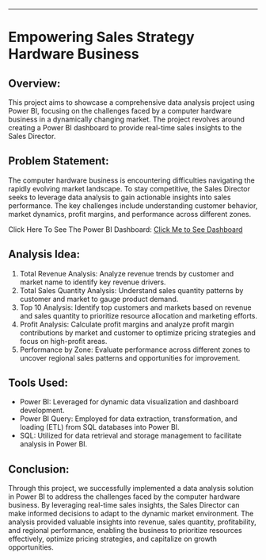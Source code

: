 ---
# Empowering Sales Strategy Hardware Business

## Overview:

This project aims to showcase a comprehensive data analysis project using Power BI, focusing on the challenges faced by a computer hardware business in a dynamically changing market. The project revolves around creating a Power BI dashboard to provide real-time sales insights to the Sales Director.

## Problem Statement:

The computer hardware business is encountering difficulties navigating the rapidly evolving market landscape. To stay competitive, the Sales Director seeks to leverage data analysis to gain actionable insights into sales performance. The key challenges include understanding customer behavior, market dynamics, profit margins, and performance across different zones.

Click Here To See The Power BI Dashboard: [Click Me to See Dashboard](https://drive.google.com/file/d/1ZMTbnUWQE_0RjiUJU2POtP4tQz2ltzpZ/view?usp=sharing)

## Analysis Idea:

1. Total Revenue Analysis: Analyze revenue trends by customer and market name to identify key revenue drivers.
2. Total Sales Quantity Analysis: Understand sales quantity patterns by customer and market to gauge product demand.
3. Top 10 Analysis: Identify top customers and markets based on revenue and sales quantity to prioritize resource allocation and marketing efforts.
4. Profit Analysis: Calculate profit margins and analyze profit margin contributions by market and customer to optimize pricing strategies and focus on high-profit areas.
5. Performance by Zone: Evaluate performance across different zones to uncover regional sales patterns and opportunities for improvement.

## Tools Used:

- Power BI: Leveraged for dynamic data visualization and dashboard development.
- Power BI Query: Employed for data extraction, transformation, and loading (ETL) from SQL databases into Power BI.
- SQL: Utilized for data retrieval and storage management to facilitate analysis in Power BI.

## Conclusion:

Through this project, we successfully implemented a data analysis solution in Power BI to address the challenges faced by the computer hardware business. By leveraging real-time sales insights, the Sales Director can make informed decisions to adapt to the dynamic market environment. The analysis provided valuable insights into revenue, sales quantity, profitability, and regional performance, enabling the business to prioritize resources effectively, optimize pricing strategies, and capitalize on growth opportunities.
